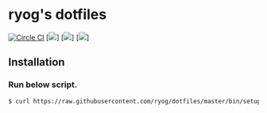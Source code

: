 # ryog's dotfiles

[![Circle CI](https://circleci.com/gh/ojiry/dotfiles.svg?style=svg)](https://circleci.com/gh/ojiry/dotfiles)
[![](https://img.shields.io/badge/license-MIT-blue.svg?style=flat)]
[![](https://img.shields.io/badge/license-MIT-blue.svg?style=flat)]
[![](https://img.shields.io/badge/platform-OS%20X%20%7C%20Linux-lightgrey.svg?style=flat)]

## Installation

### Run below script.

```bash
$ curl https://raw.githubusercontent.com/ryog/dotfiles/master/bin/setup.sh | sh
```
